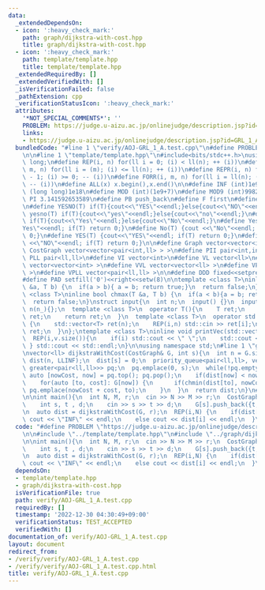 ```yaml
---
data:
  _extendedDependsOn:
  - icon: ':heavy_check_mark:'
    path: graph/dijkstra-with-cost.hpp
    title: graph/dijkstra-with-cost.hpp
  - icon: ':heavy_check_mark:'
    path: template/template.hpp
    title: template/template.hpp
  _extendedRequiredBy: []
  _extendedVerifiedWith: []
  _isVerificationFailed: false
  _pathExtension: cpp
  _verificationStatusIcon: ':heavy_check_mark:'
  attributes:
    '*NOT_SPECIAL_COMMENTS*': ''
    PROBLEM: https://judge.u-aizu.ac.jp/onlinejudge/description.jsp?id=GRL_1_A
    links:
    - https://judge.u-aizu.ac.jp/onlinejudge/description.jsp?id=GRL_1_A
  bundledCode: "#line 1 \"verify/AOJ-GRL_1_A.test.cpp\"\n#define PROBLEM \"https://judge.u-aizu.ac.jp/onlinejudge/description.jsp?id=GRL_1_A\"\
    \n\n#line 1 \"template/template.hpp\"\n#include<bits/stdc++.h>\nusing ll = long\
    \ long;\n#define REP(i, n) for(ll i = 0; (i) < ll(n); ++ (i))\n#define FOR(i,\
    \ m, n) for(ll i = (m); (i) <= ll(n); ++ (i))\n#define REPR(i, n) for(ll i = ll(n)\
    \ - 1; (i) >= 0; -- (i))\n#define FORR(i, m, n) for(ll i = ll(n); (i) >= ll(m);\
    \ -- (i))\n#define ALL(x) x.begin(),x.end()\n\n#define INF (int)1e9\n#define LLINF\
    \ (long long)1e18\n#define MOD (int)(1e9+7)\n#define MOD9 (int)998244353\n#define\
    \ PI 3.141592653589\n#define PB push_back\n#define F first\n#define S second\n\
    \n#define YESNO(T) if(T){cout<<\"YES\"<<endl;}else{cout<<\"NO\"<<endl;}\n#define\
    \ yesno(T) if(T){cout<<\"yes\"<<endl;}else{cout<<\"no\"<<endl;}\n#define YesNo(T)\
    \ if(T){cout<<\"Yes\"<<endl;}else{cout<<\"No\"<<endl;}\n#define Yes(T) {cout<<\"\
    Yes\"<<endl; if(T) return 0;}\n#define No(T) {cout <<\"No\"<<endl; if(T) return\
    \ 0;}\n#define YES(T) {cout<<\"YES\"<<endl; if(T) return 0;}\n#define NO(T) {cout\
    \ <<\"NO\"<<endl; if(T) return 0;}\n\n#define Graph vector<vector<int> >\n#define\
    \ CostGraph vector<vector<pair<int,ll> > >\n#define PII pair<int,int>\n#define\
    \ PLL pair<ll,ll>\n#define VI vector<int>\n#define VL vector<ll>\n#define VVI\
    \ vector<vector<int> >\n#define VVL vector<vector<ll> >\n#define VPII vector<pair<int,int>\
    \ >\n#define VPLL vector<pair<ll,ll> >\n\n#define DDD fixed<<setprecision(10)\n\
    #define PAD setfill('0')<<right<<setw(8)\n\ntemplate <class T>\ninline bool chmin(T\
    \ &a, T b) {\n  if(a > b){ a = b; return true;}\n  return false;\n}\ntemplate\
    \ <class T>\ninline bool chmax(T &a, T b) {\n  if(a < b){a = b; return true;}\n\
    \  return false;\n}\nstruct input{\n  int n;\n  input() {}\n  input(int n_) :\
    \ n(n_){};\n  template <class T>\n  operator T(){\n    T ret;\n    std::cin >>\
    \ ret;\n    return ret;\n  }\n  template <class T>\n  operator std::vector<T>()\
    \ {\n    std::vector<T> ret(n);\n    REP(i,n) std::cin >> ret[i];\n    return\
    \ ret;\n  }\n};\ntemplate <class T>\ninline void printVec(std::vector<T> v){\n\
    \  REP(i,v.size()){\n    if(i) std::cout << \" \";\n    std::cout << v[i];\n \
    \ } std::cout << std::endl;\n}\n\nusing namespace std;\n#line 1 \"graph/dijkstra-with-cost.hpp\"\
    \nvector<ll> dijkstraWithCost(CostGraph& G, int s){\n  int n = G.size();\n  vector<ll>\
    \ dist(n, LLINF);\n  dist[s] = 0;\n  priority_queue<pair<ll,ll>, vector<pair<ll,ll>>,\
    \ greater<pair<ll,ll>>> pq;\n  pq.emplace(0, s);\n  while(!pq.empty()) {\n   \
    \ auto [nowCost, now] = pq.top(); pq.pop();\n    if(dist[now] < nowCost) continue;\n\
    \    for(auto [to, cost]: G[now]) {\n      if(chmin(dist[to], nowCost + cost))\
    \ pq.emplace(nowCost + cost, to);\n    }\n  }\n  return dist;\n}\n#line 5 \"verify/AOJ-GRL_1_A.test.cpp\"\
    \n\nint main(){\n  int N, M, r;\n  cin >> N >> M >> r;\n  CostGraph G(N);\n  REP(i,M){\n\
    \    int s, t , d;\n    cin >> s >> t >> d;\n    G[s].push_back({t, d});\n  }\n\
    \n  auto dist = dijkstraWithCost(G, r);\n  REP(i,N) {\n    if(dist[i] == LLINF)\
    \ cout << \"INF\" << endl;\n    else cout << dist[i] << endl;\n  }\n}\n"
  code: "#define PROBLEM \"https://judge.u-aizu.ac.jp/onlinejudge/description.jsp?id=GRL_1_A\"\
    \n\n#include \"../template/template.hpp\"\n#include \"../graph/dijkstra-with-cost.hpp\"\
    \n\nint main(){\n  int N, M, r;\n  cin >> N >> M >> r;\n  CostGraph G(N);\n  REP(i,M){\n\
    \    int s, t , d;\n    cin >> s >> t >> d;\n    G[s].push_back({t, d});\n  }\n\
    \n  auto dist = dijkstraWithCost(G, r);\n  REP(i,N) {\n    if(dist[i] == LLINF)\
    \ cout << \"INF\" << endl;\n    else cout << dist[i] << endl;\n  }\n}\n"
  dependsOn:
  - template/template.hpp
  - graph/dijkstra-with-cost.hpp
  isVerificationFile: true
  path: verify/AOJ-GRL_1_A.test.cpp
  requiredBy: []
  timestamp: '2022-12-30 04:30:49+09:00'
  verificationStatus: TEST_ACCEPTED
  verifiedWith: []
documentation_of: verify/AOJ-GRL_1_A.test.cpp
layout: document
redirect_from:
- /verify/verify/AOJ-GRL_1_A.test.cpp
- /verify/verify/AOJ-GRL_1_A.test.cpp.html
title: verify/AOJ-GRL_1_A.test.cpp
---
```

